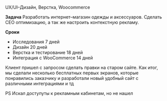 UX/UI–Дизайн, Верстка, Woocommerce

**Задача**
Разработать интернет–магазин одежды и аксессуаров.  Сделать СЕО оптимизацию, а так же настроить контекстную рекламу. 

**Сроки**
 - Исследования 7 дней
 - Дизайн 20 дней
 - Верстка и тестирование 18 дней
 - Интеграция c WooCommerce 14 дней

Клиент пришел с запросом сделать правки на старом сайте. Как итог, мы сделали несколько бесплатных первых экранов, которые понравились заказчику и разработали новый удобный сайт с различными интеграциями и тд





PS Искал доступуты к рекламным кабинетам, но не нашел


 
